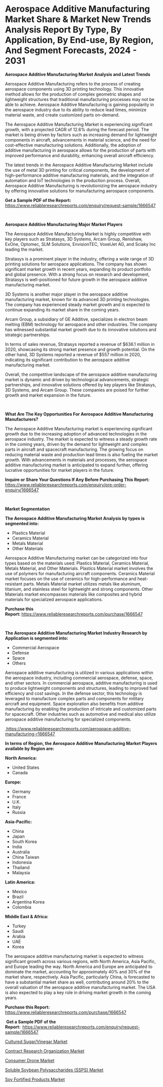 <p><h1>Aerospace Additive Manufacturing Market Share & Market New Trends Analysis Report By Type, By Application, By End-use, By Region, And Segment Forecasts, 2024 - 2031</h1></p><p><strong>Aerospace Additive Manufacturing Market Analysis and Latest Trends</strong></p>
<p><p>Aerospace Additive Manufacturing refers to the process of creating aerospace components using 3D printing technology. This innovative method allows for the production of complex geometric shapes and lightweight structures that traditional manufacturing processes may not be able to achieve. Aerospace Additive Manufacturing is gaining popularity in the aerospace industry due to its ability to reduce lead times, minimize material waste, and create customized parts on-demand.</p><p>The Aerospace Additive Manufacturing Market is experiencing significant growth, with a projected CAGR of 12.6% during the forecast period. The market is being driven by factors such as increasing demand for lightweight components in aircraft, advancements in material science, and the need for cost-effective manufacturing solutions. Additionally, the adoption of additive manufacturing in aerospace allows for the production of parts with improved performance and durability, enhancing overall aircraft efficiency.</p><p>The latest trends in the Aerospace Additive Manufacturing Market include the use of metal 3D printing for critical components, the development of high-performance additive manufacturing materials, and the integration of automation and IoT technologies in the production process. Overall, Aerospace Additive Manufacturing is revolutionizing the aerospace industry by offering innovative solutions for manufacturing aerospace components.</p></p>
<p><strong>Get a Sample PDF of the Report:&nbsp;</strong> <a href="https://www.reliableresearchreports.com/enquiry/request-sample/1666547">https://www.reliableresearchreports.com/enquiry/request-sample/1666547</a></p>
<p>&nbsp;</p>
<p><strong>Aerospace Additive Manufacturing Major Market Players</strong></p>
<p><p>The Aerospace Additive Manufacturing Market is highly competitive with key players such as Stratasys, 3D Systems, Arcam Group, Renishaw, ExOne, Optomec, SLM Solutions, EnvisionTEC, VoxelJet AG, and Sciaky Inc leading the market. </p><p>Stratasys is a prominent player in the industry, offering a wide range of 3D printing solutions for aerospace applications. The company has shown significant market growth in recent years, expanding its product portfolio and global presence. With a strong focus on research and development, Stratasys is well-positioned for future growth in the aerospace additive manufacturing market.</p><p>3D Systems is another major player in the aerospace additive manufacturing market, known for its advanced 3D printing technologies. The company has experienced steady market growth and is expected to continue expanding its market share in the coming years.</p><p>Arcam Group, a subsidiary of GE Additive, specializes in electron beam melting (EBM) technology for aerospace and other industries. The company has witnessed substantial market growth due to its innovative solutions and strategic partnerships.</p><p>In terms of sales revenue, Stratasys reported a revenue of $636.1 million in 2020, showcasing its strong market presence and growth potential. On the other hand, 3D Systems reported a revenue of $557 million in 2020, indicating its significant contribution to the aerospace additive manufacturing market.</p><p>Overall, the competitive landscape of the aerospace additive manufacturing market is dynamic and driven by technological advancements, strategic partnerships, and innovative solutions offered by key players like Stratasys, 3D Systems, and Arcam Group. These companies are poised for further growth and market expansion in the future.</p></p>
<p>&nbsp;</p>
<p><strong>What Are The Key Opportunities For Aerospace Additive Manufacturing Manufacturers?</strong></p>
<p><p>The Aerospace Additive Manufacturing market is experiencing significant growth due to the increasing adoption of advanced technologies in the aerospace industry. The market is expected to witness a steady growth rate in the coming years, driven by the demand for lightweight and complex parts in aircraft and spacecraft manufacturing. The growing focus on reducing material waste and production lead times is also fueling the market growth. With advancements in materials and processes, the aerospace additive manufacturing market is anticipated to expand further, offering lucrative opportunities for market players in the future.</p></p>
<p><strong>Inquire or Share Your Questions If Any Before Purchasing This Report:</strong> <a href="https://www.reliableresearchreports.com/enquiry/pre-order-enquiry/1666547">https://www.reliableresearchreports.com/enquiry/pre-order-enquiry/1666547</a></p>
<p>&nbsp;</p>
<p><strong>Market Segmentation</strong></p>
<p><strong>The Aerospace Additive Manufacturing Market Analysis by types is segmented into:</strong></p>
<p><ul><li>Plastics Material</li><li>Ceramics Material</li><li>Metals Material</li><li>Other Materials</li></ul></p>
<p><p>Aerospace Additive Manufacturing market can be categorized into four types based on the materials used: Plastics Material, Ceramics Material, Metals Material, and Other Materials. Plastics Material market involves the use of polymers for manufacturing aircraft components. Ceramics Material market focuses on the use of ceramics for high-performance and heat-resistant parts. Metals Material market utilizes metals like aluminum, titanium, and stainless steel for lightweight and strong components. Other Materials market encompasses materials like composites and hybrid materials for specialized aerospace applications.</p></p>
<p><strong>Purchase this Report:&nbsp;</strong><a href="https://www.reliableresearchreports.com/purchase/1666547">https://www.reliableresearchreports.com/purchase/1666547</a></p>
<p>&nbsp;</p>
<p><strong>The Aerospace Additive Manufacturing Market Industry Research by Application is segmented into:</strong></p>
<p><ul><li>Commercial Aerospace</li><li>Defense</li><li>Space</li><li>Others</li></ul></p>
<p><p>Aerospace additive manufacturing is utilized in various applications within the aerospace industry, including commercial aerospace, defense, space, and other sectors. In commercial aerospace, additive manufacturing is used to produce lightweight components and structures, leading to improved fuel efficiency and cost savings. In the defense sector, this technology is leveraged to manufacture complex parts and components for military aircraft and equipment. Space exploration also benefits from additive manufacturing by enabling the production of intricate and customized parts for spacecraft. Other industries such as automotive and medical also utilize aerospace additive manufacturing for specialized components.</p></p>
<p><a href="https://www.reliableresearchreports.com/aerospace-additive-manufacturing-r1666547">&nbsp;https://www.reliableresearchreports.com/aerospace-additive-manufacturing-r1666547</a></p>
<p><strong>In terms of Region, the Aerospace Additive Manufacturing Market Players available by Region are:</strong></p>
<p>
    <p> <strong> North America: </strong>
        <ul>
            <li>United States</li>
            <li>Canada</li>
        </ul>
        </p> 
    <p> <strong> Europe: </strong>
        <ul>
            <li>Germany</li>
            <li>France</li>
            <li>U.K.</li>
            <li>Italy</li>
            <li>Russia</li>
        </ul>
        </p> 
    <p> <strong> Asia-Pacific: </strong>
        <ul>
            <li>China</li>
            <li>Japan</li>
            <li>South Korea</li>
            <li>India</li>
            <li>Australia</li>
            <li>China Taiwan</li>
            <li>Indonesia</li>
            <li>Thailand</li>
            <li>Malaysia</li>
        </ul>
        </p> 
    <p> <strong> Latin America: </strong>
        <ul>
            <li>Mexico</li>
            <li>Brazil</li>
            <li>Argentina Korea</li>
            <li>Colombia</li>
        </ul>
        </p> 
    <p> <strong> Middle East & Africa: </strong>
        <ul>
            <li>Turkey</li>
            <li>Saudi</li>
            <li>Arabia</li>
            <li>UAE</li>
            <li>Korea</li>
        </ul>
    </p>
    </p>
<p><p>The aerospace additive manufacturing market is expected to witness significant growth across various regions, with North America, Asia Pacific, and Europe leading the way. North America and Europe are anticipated to dominate the market, accounting for approximately 40% and 30% of the market share, respectively. Asia Pacific, particularly China, is forecasted to have a substantial market share as well, contributing around 20% to the overall valuation of the aerospace additive manufacturing market. The USA is also expected to play a key role in driving market growth in the coming years.</p></p>
<p><strong>Purchase this Report: </strong><a href="https://www.reliableresearchreports.com/purchase/1666547">https://www.reliableresearchreports.com/purchase/1666547</a></p>
<p>&nbsp;<strong>Get a Sample PDF of the Report:&nbsp;&nbsp;</strong><a href="https://www.reliableresearchreports.com/enquiry/request-sample/1666547">https://www.reliableresearchreports.com/enquiry/request-sample/1666547</a></p>
<p><strong></strong></p>
<p><p><a href="https://medium.com/@dereodrews76856/exploring-cultured-sugar-vinegar-market-dynamics-global-trends-and-future-growth-prospects-2024-10df4edc0967">Cultured Sugar/Vinegar Market</a></p><p><a href="https://github.com/sydneyHley85/Market-Research-Report-List-1/blob/main/contract-research-organization-market.md">Contract Research Organization Market</a></p><p><a href="https://github.com/trameciabutler45/Market-Research-Report-List-1/blob/main/consumer-drone-market.md">Consumer Drone Market</a></p><p><a href="https://medium.com/@max.sanderson5645/soluble-soybean-polysaccharides-ssps-market-share-and-new-trends-analysis-by-its-type-ca4b8c0374e6">Soluble Soybean Polysaccharides (SSPS) Market</a></p><p><a href="https://medium.com/@carlahoustonh51/soy-fortified-products-market-market-segmentation-geographical-regions-and-market-forcast-till-c7dcd4779e29">Soy Fortified Products Market</a></p></p>